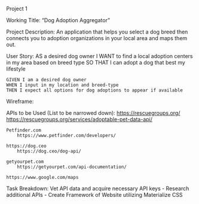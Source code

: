 Project 1

Working Title: “Dog Adoption Aggregator”

Project Description:  An application that helps you select a dog breed then connects you to adoption organizations in your local area and maps them out.  

User Story:
	AS a desired dog owner 
	I WANT to find a local adoption centers in my area based on breed type
	SO THAT I can adopt a dog that best my lifestyle 

	GIVEN I am a desired dog owner 
	WHEN I input in my location and breed-type
	THEN I expect all options for dog adoptions to appear if available

Wireframe:

APIs to be Used (List to be narrowed down):
	https://rescuegroups.org/
		https://rescuegroups.org/services/adoptable-pet-data-api/

	Petfinder.com
		https://www.petfinder.com/developers/

	https://dog.ceo
		https://dog.ceo/dog-api/

	getyourpet.com
		https://getyourpet.com/api-documentation/

	https://www.google.com/maps

Task Breakdown:
	Vet API data and acquire necessary API keys -
	Research additional APIs - 
	Create Framework of Website utilizing Materialize CSS